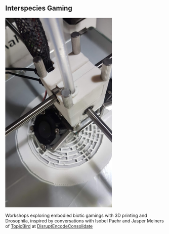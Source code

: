 ## Interspecies Gaming

<img src="images/mazeprinting.jpg" height="600">

Workshops exploring embodied biotic gamings with 3D printing and Drosophila, inspired by conversations with Isobel Paehr and Jasper Meiners of [TopicBird](http://thetopicbird.com/) at [DisruptEncodeConsolidate](https://cheapjack.github.io/DisruptEncodeConsolidate/documentation)
